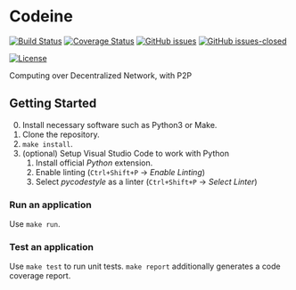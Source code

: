 # Codeine

[![Build Status](https://travis-ci.org/marax27/Codeine.svg?branch=master)](https://travis-ci.org/marax27/Codeine)
[![Coverage Status](https://coveralls.io/repos/github/marax27/Codeine/badge.svg?branch=master)](https://coveralls.io/github/marax27/Codeine?branch=master)
[![GitHub issues](https://img.shields.io/github/issues/marax27/Codeine.svg)](https://GitHub.com/marax27/Codeine/issues/)
[![GitHub issues-closed](https://img.shields.io/github/issues-closed/marax27/Codeine.svg)](https://GitHub.com/marax27/Codeine/issues?q=is%3Aissue+is%3Aclosed)

[![License](https://img.shields.io/badge/License-BSD%203--Clause-blue.svg)](https://opensource.org/licenses/BSD-3-Clause)

Computing over Decentralized Network, with P2P

## Getting Started

0. Install necessary software such as Python3 or Make.
1. Clone the repository.
2. `make install`.
3. (optional) Setup Visual Studio Code to work with Python
    1. Install official *Python* extension.
    2. Enable linting (`Ctrl+Shift+P` → *Enable Linting*)
    3. Select *pycodestyle* as a linter (`Ctrl+Shift+P` → *Select Linter*)

### Run an application
Use `make run`.

### Test an application
Use `make test` to run unit tests. `make report` additionally generates a code coverage report.

